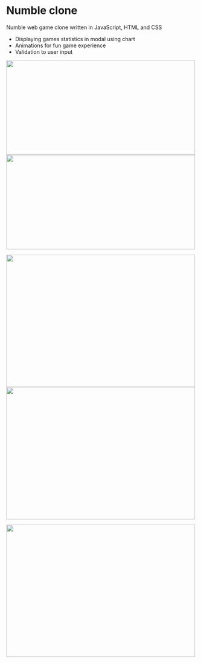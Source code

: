 # Numble clone
 Numble web game clone written in JavaScript, HTML and CSS
 
 - Displaying games statistics in modal using chart
 - Animations for fun game experience
 - Validation to user input

<img src="https://user-images.githubusercontent.com/61472807/162030020-a1ca0fb3-b236-43e3-968d-2a84d8bc88ac.gif" width="500" height="250" /><img src="https://user-images.githubusercontent.com/61472807/162030278-9ff71675-2a9e-4674-b97d-dd4d8c5461eb.gif" width="500" height="250" />

<img src="https://user-images.githubusercontent.com/61472807/162030375-0c0886a3-0484-48ad-98bb-95ce1353e275.png" width="500" height="350" /><img src="https://user-images.githubusercontent.com/61472807/162030385-79b642ba-aab6-4b11-b5e6-5a93b517eda2.png" width="500" height="350" />

<img src="https://user-images.githubusercontent.com/61472807/162030391-d9f3efc0-1b00-4708-bdd6-582bf1ba9e29.png" width="500" height="350" />

